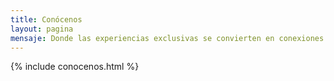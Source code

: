 ```yaml
---
title: Conócenos
layout: pagina 
mensaje: Donde las experiencias exclusivas se convierten en conexiones poderosas
---
```


{% include conocenos.html %}